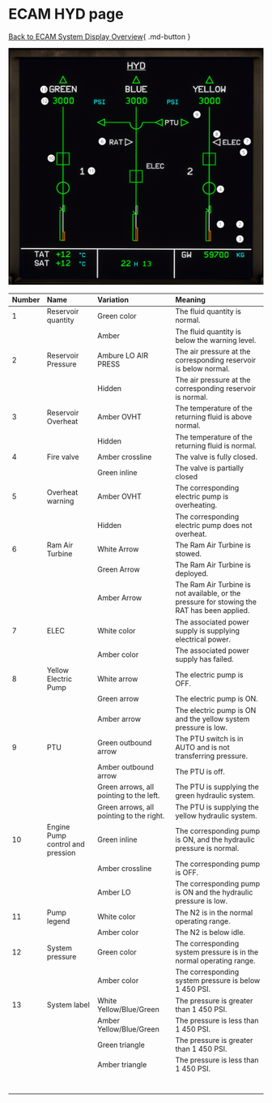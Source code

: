 ﻿# ECAM HYD page

[Back to ECAM System Display Overview](index.md){ .md-button }

![ECAM HYD page](hyd.png "ECAM HYD page")

| Number | Name                             | Variation                                | Meaning                                                                                     |
|:-------|:---------------------------------|:-----------------------------------------|:--------------------------------------------------------------------------------------------|
| 1      | Reservoir quantity               | Green color                              | The fluid quantity is normal.                                                               |
|        |                                  | Amber                                    | The fluid quantity is below the warning level.                                              |
| 2      | Reservoir Pressure               | Ambure LO AIR PRESS                      | The air pressure at the corresponding reservoir is below normal.                            |
|        |                                  | Hidden                                   | The air pressure at the corresponding reservoir is normal.                                  |
| 3      | Reservoir Overheat               | Amber OVHT                               | The temperature of the returning fluid is above normal.                                     |
|        |                                  | Hidden                                   | The temperature of the returning fluid is normal.                                           |
| 4      | Fire valve                       | Amber crossline                          | The valve is fully closed.                                                                  |
|        |                                  | Green inline                             | The valve is partially closed                                                               |
| 5      | Overheat warning                 | Amber OVHT                               | The corresponding electric pump is overheating.                                             |
|        |                                  | Hidden                                   | The corresponding electric pump does not overheat.                                          |
| 6      | Ram Air Turbine                  | White Arrow                              | The Ram Air Turbine is stowed.                                                              |
|        |                                  | Green Arrow                              | The Ram Air Turbine is deployed.                                                            |
|        |                                  | Amber Arrow                              | The Ram Air Turbine is not available, or the pressure for stowing the RAT has been applied. |
| 7      | ELEC                             | White color                              | The associated power supply is supplying electrical power.                                  |
|        |                                  | Amber color                              | The associated power supply has failed.                                                     |
| 8      | Yellow Electric Pump             | White arrow                              | The electric pump is OFF.                                                                   |
|        |                                  | Green arrow                              | The electric pump is ON.                                                                    |
|        |                                  | Amber arrow                              | The electric pump is ON and the yellow system pressure is low.                              |
| 9      | PTU                              | Green outbound arrow                     | The PTU switch is in AUTO and is not transferring pressure.                                 |
|        |                                  | Amber outbound arrow                     | The PTU is off.                                                                             |
|        |                                  | Green arrows, all pointing to the left.  | The PTU is supplying the green hydraulic system.                                            |
|        |                                  | Green arrows, all pointing to the right. | The PTU is supplying the yellow hydraulic system.                                           |
| 10     | Engine Pump control and pression | Green inline                             | The corresponding pump is ON, and the hydraulic pressure is normal.                         |
|        |                                  | Amber crossline                          | The corresponding pump is OFF.                                                              |
|        |                                  | Amber LO                                 | The corresponding pump is ON and the hydraulic pressure is low.                             |
| 11     | Pump legend                      | White color                              | The N2 is in the normal operating range.                                                    |
|        |                                  | Amber color                              | The N2 is below idle.                                                                       |
| 12     | System pressure                  | Green color                              | The corresponding system pressure is in the normal operating range.                         |
|        |                                  | Amber color                              | The corresponding system pressure is below 1 450 PSI.                                       |
| 13     | System label                     | White Yellow/Blue/Green                  | The pressure is greater than 1 450 PSI.                                                     |
|        |                                  | Amber Yellow/Blue/Green                  | The pressure is less than 1 450 PSI.                                                        |
|        |                                  | Green triangle                           | The pressure is greater than 1 450 PSI.                                                     |
|        |                                  | Amber triangle                           | The pressure is less than 1 450 PSI.                                                        |
|        |                                  |                                          |                                                                                             |
|        |                                  |                                          |                                                                                             |
|        |                                  |                                          |                                                                                             |
|        |                                  |                                          |                                                                                             |
|        |                                  |                                          |                                                                                             |
|        |                                  |                                          |                                                                                             |
|        |                                  |                                          |                                                                                             |

